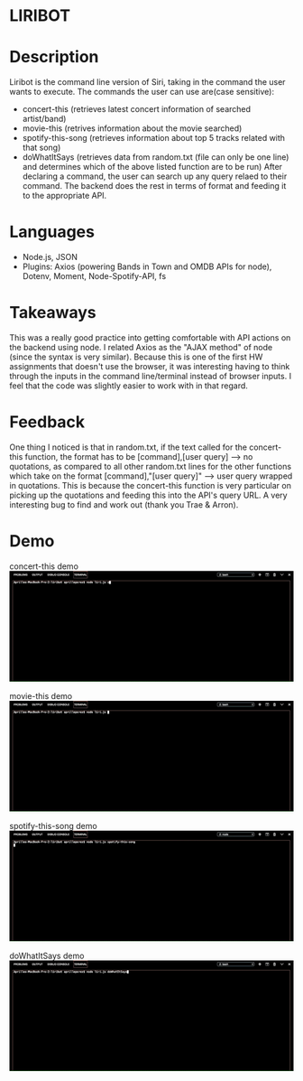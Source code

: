 # LIRIBOT

# Description
Liribot is the command line version of Siri, taking in the command the user wants to execute. The commands the user can use are(case sensitive): 
- concert-this (retrieves latest concert information of searched artist/band)
- movie-this (retrives information about the movie searched)
- spotify-this-song (retrieves information about top 5 tracks related with that song)
- doWhatItSays (retrieves data from random.txt (file can only be one line) and determines which of the above listed function are to be run)
After declaring a command, the user can search up any query relaed to their command. The backend does the rest in terms of format and feeding it to the appropriate API. 

# Languages
- Node.js, JSON
- Plugins: Axios (powering Bands in Town and OMDB APIs for node), Dotenv, Moment, Node-Spotify-API, fs

# Takeaways
This was a really good practice into getting comfortable with API actions on the backend using node. I related Axios as the "AJAX method" of node (since the syntax is very similar). Because this is one of the first HW assignments that doesn't use the browser, it was interesting having to think through the inputs in the command line/terminal instead of browser inputs. I feel that the code was slightly easier to work with in that regard.

# Feedback
One thing I noticed is that in random.txt, if the text called for the concert-this function, the format has to be [command],[user query] --> no quotations, as compared to all other random.txt lines for the other functions which take on the format [command],"[user query]" --> user query wrapped in quotations. This is because the concert-this function is very particular on picking up the quotations and feeding this into the API's query URL. A very interesting bug to find and work out (thank you Trae & Arron).

# Demo
concert-this demo
![Concert-This Demo](concert-this.gif)

movie-this demo
![Movie-This Demo](movie-this.gif)

spotify-this-song demo
![Spotify-This-Song Demo](spotify-this-song.gif)

doWhatItSays demo
![doWhatItSays Demo](doWhatItSays.gif)
